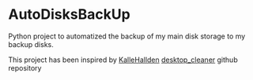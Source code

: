 # AutoDisksBackUp

Python project to automatized the backup of my main disk storage to my backup disks.

This project has been inspired by [KalleHallden](https://github.com/KalleHallden) [desktop_cleaner](https://github.com/KalleHallden/desktop_cleaner) github repository
